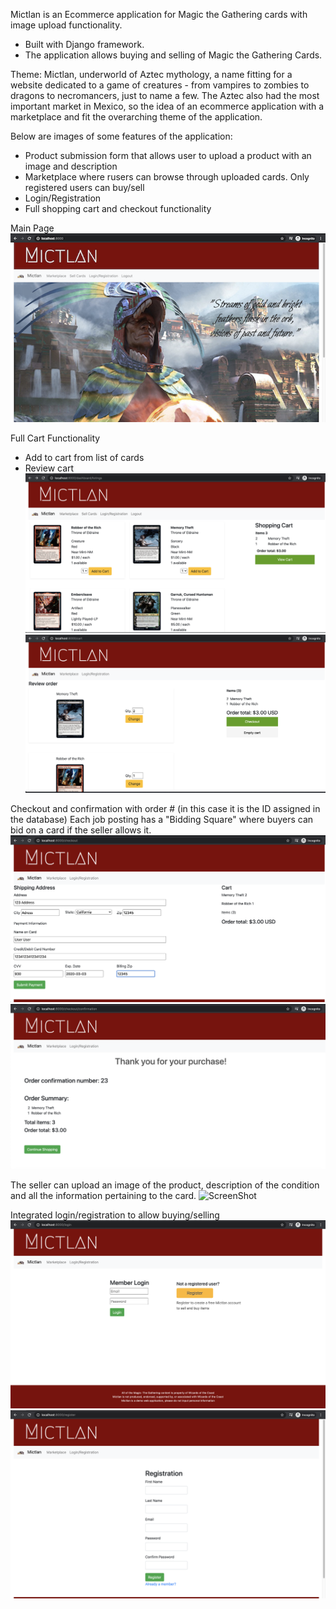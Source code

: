 Mictlan is an Ecommerce application for Magic the Gathering cards with image upload functionality. 
- Built with Django framework.
- The application allows buying and selling of Magic the Gathering Cards. 
 

Theme:
Mictlan, underworld of Aztec mythology, a name fitting for a website dedicated to a game of creatures - 
from vampires to zombies to dragons to necromancers, just to name a few. The Aztec also
had the most important market in Mexico, so the idea of an ecommerce application with a marketplace 
and fit the overarching theme of the application. 


Below are images of some features of the application: 

- Product submission form that allows user to upload a product with an image and description
- Marketplace where rusers can browse through uploaded cards. Only registered users can buy/sell
- Login/Registration 
- Full shopping cart and checkout functionality 


Main Page
![ScreenShot](./Project_Images/main.PNG)

Full Cart Functionality 
- Add to cart from list of cards
- Review cart
![ScreenShot](./Project_Images/cart.PNG)
![ScreenShot](./Project_Images/review.PNG)


Checkout and confirmation with order # (in this case it is the ID assigned in the database)
Each job posting has a "Bidding Square" where buyers can bid on a card if the seller allows it.
![ScreenShot](./Project_Images/payment.PNG)
![ScreenShot](./Project_Images/confirmation.PNG)

The seller can upload an image of the product, description of the condition and all the information
pertaining to the card. 
![ScreenShot](./Project_Images/submission-form.PNG)

Integrated login/registration to allow buying/selling
![ScreenShot](./Project_Images/login.PNG)
![ScreenShot](./Project_Images/registration.PNG)



